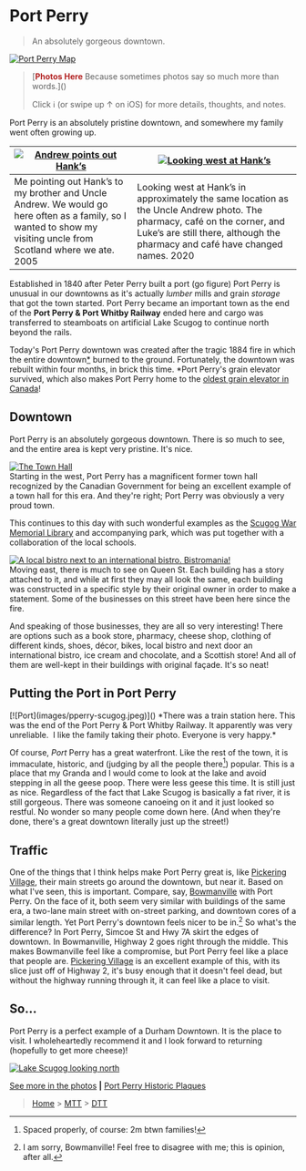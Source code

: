 # Port Perry
> An absolutely gorgeous downtown.  

[![Port Perry Map](images/Port-Perry.svg)](https://goo.gl/maps/qHCYSwNVu4ELx3gK8)
> <aside>
> [<b class="Record" style="color: firebrick;">Photos Here</b>  
> Because sometimes photos say so much more than words.]()
> 
>  Click ℹ️ (or swipe up ↑ on iOS) for more details, thoughts, and notes.  
> 
> </aside>

Port Perry is an absolutely pristine downtown, and somewhere my family went often growing up. 

| [![Andrew points out Hank’s](images/pperry-andrews.jpeg)]() | [![Looking west at Hank’s](images/pperry-hanks.jpeg)]() |
|---|---|
| Me pointing out Hank’s to my brother and Uncle Andrew. We would go here often as a family, so I wanted to show my visiting uncle from Scotland where we ate. 2005| Looking west at Hank’s in approximately the same location as the Uncle Andrew photo. The pharmacy, café on the corner, and Luke’s are still there, although the pharmacy and café have changed names. 2020 |

Established in 1840 after Peter Perry built a port (go figure) Port Perry is unusual in our downtowns as it's actually *lumber* mills and grain *storage* that got the town started. Port Perry became an important town as the end of the **Port Perry & Port Whitby Railway** ended here and cargo was transferred to steamboats on artificial Lake Scugog to continue north beyond the rails. 

Today's Port Perry downtown was created after the tragic 1884 fire in which the entire downtown[\*](#asterisk) burned to the ground. Fortunately, the downtown was rebuilt within four months, in brick this time. <span id="asterisk">\*</span>Port Perry's grain elevator survived, which also makes Port Perry home to the [oldest grain elevator in Canada](https://scugogheritage.com/history/grainelevator.htm)! 

## Downtown
Port Perry is an absolutely gorgeous downtown. There is so much to see, and the entire area is kept very pristine. It's nice. 

[![The Town Hall](images/pperry-town-hall.jpeg)]()  
Starting in the west, Port Perry has a magnificent former town hall recognized by the Canadian Government for being an excellent example of a town hall for this era. And they're right; Port Perry was obviously a very proud town. 

This continues to this day with such wonderful examples as the [Scugog War Memorial Library](http://www.scugoglibrary.ca/about/library-history-photos/) and accompanying park, which was put together with a collaboration of the local schools. 

[![A local bistro next to an international bistro. Bistromania!](images/pperry-bistromania.jpeg)]()  
Moving east, there is much to see on Queen St. Each building has a story attached to it, and while at first they may all look the same, each building was constructed in a specific style by their original owner in order to make a statement. Some of the businesses on this street have been here since the fire. 

And speaking of those businesses, they are all so very interesting! There are options such as a book store, pharmacy, cheese shop, clothing of different kinds, shoes, décor, bikes, local bistro and next door an international bistro, ice cream and chocolate, and a Scottish store! And all of them are well-kept in their buildings with original façade. It's so neat!

## Putting the Port in Port Perry
<aside>[![Port](images/pperry-scugog.jpeg)]()  
*There was a train station here. This was the end of the Port Perry & Port Whitby Railway. It apparently was very unreliable.   I like the family taking their photo. Everyone is very happy.* </aside>

Of course, *Port* Perry has a great waterfront. Like the rest of the town, it is immaculate, historic, and (judging by all the people there[^sp]) popular. This is a place that my Granda and I would come to look at the lake and avoid stepping in all the geese poop. There were less geese this time. It is still just as nice. Regardless of the fact that Lake Scugog is basically a fat river, it is still gorgeous. There was someone canoeing on it and it just looked so restful. No wonder so many people come down here. (And when they're done, there's a great downtown literally just up the street!)

## Traffic
One of the things that I think helps make Port Perry great is, like [Pickering Village](pickering-village.html), their main streets go around the downtown, but near it. Based on what I've seen, this is important. Compare, say, [Bowmanville](bowmanville.html) with Port Perry. On the face of it, both seem very similar with buildings of the same era, a two-lane main street with on-street parking, and downtown cores of a similar length. Yet Port Perry's downtown feels nicer to be in.[^so] So what's the difference? In Port Perry, Simcoe St and Hwy 7A skirt the edges of downtown. In Bowmanville, Highway 2 goes right through the middle. This makes Bowmanville feel like a compromise, but Port Perry feel like a place that people are. [Pickering Village](pickering-village.html) is an excellent example of this, with its slice just off of Highway 2, it's busy enough that it doesn't feel dead, but without the highway running through it, it can feel like a place to visit. 

## So...
Port Perry is a perfect example of a Durham Downtown. It is the place to visit. I wholeheartedly recommend it and I look forward to returning (hopefully to get more cheese)! 

[![Lake Scugog looking north](images/pperry-lake.jpeg)]()

[^sp]: Spaced properly, of course: 2m btwn families!
[^so]: I am sorry, Bowmanville! Feel free to disagree with me; this is opinion, after all.

[See more in the photos]() <b style="color: #;">|</b> [Port Perry Historic Plaques](images/Port%20Perry%20Historic%20Plaques.pdf)

> [Home](http://robeandr.github.io) > [MTT](../../MTT.html) > [DTT](../DTT.html)
